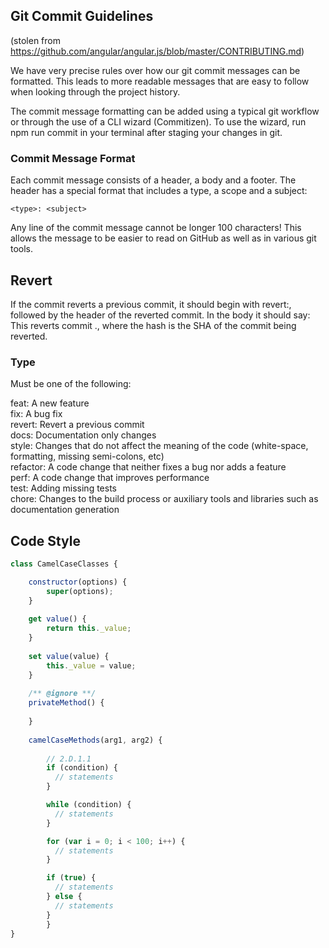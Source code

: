 ## Git Commit Guidelines
(stolen from https://github.com/angular/angular.js/blob/master/CONTRIBUTING.md)

We have very precise rules over how our git commit messages can be formatted. This leads to more readable messages that are easy to follow when looking through the project history.

The commit message formatting can be added using a typical git workflow or through the use of a CLI wizard (Commitizen). To use the wizard, run npm run commit in your terminal after staging your changes in git.

### Commit Message Format
Each commit message consists of a header, a body and a footer. The header has a special format that includes a type, a scope and a subject:

`<type>: <subject>`

Any line of the commit message cannot be longer 100 characters! This allows the message to be easier to read on GitHub as well as in various git tools.

## Revert
If the commit reverts a previous commit, it should begin with revert:, followed by the header of the reverted commit. In the body it should say: This reverts commit <hash>., where the hash is the SHA of the commit being reverted.

### Type
Must be one of the following:

feat: A new feature  
fix: A bug fix  
revert: Revert a previous commit  
docs: Documentation only changes  
style: Changes that do not affect the meaning of the code (white-space, formatting, missing semi-colons, etc)  
refactor: A code change that neither fixes a bug nor adds a feature  
perf: A code change that improves performance  
test: Adding missing tests  
chore: Changes to the build process or auxiliary tools and libraries such as documentation generation  

## Code Style
```javascript
class CamelCaseClasses {

	constructor(options) {
		super(options);
	}
	
	get value() {
		return this._value;
	}
	
	set value(value) {
		this._value = value;
	}
	
	/** @ignore **/
	privateMethod() {
	
	}
	
	camelCaseMethods(arg1, arg2) {
	
		// 2.D.1.1
		if (condition) {
		  // statements
		}

		while (condition) {
		  // statements
		}

		for (var i = 0; i < 100; i++) {
		  // statements
		}

		if (true) {
		  // statements
		} else {
		  // statements
		}  
        }
}
```
